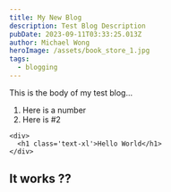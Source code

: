 ```yaml
---
title: My New Blog
description: Test Blog Description
pubDate: 2023-09-11T03:33:25.013Z
author: Michael Wong
heroImage: /assets/book_store_1.jpg
tags:
  - blogging
---
```

This is the body of my test blog...

1. Here is a number
2. Here is #2

```
<div>
  <h1 class='text-xl'>Hello World</h1>
</div>
```

## It works ??